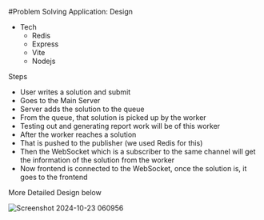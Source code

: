 #Problem Solving Application: Design

- Tech
  - Redis
  - Express
  - Vite
  - Nodejs
 
Steps

- User writes a solution and submit
- Goes to the Main Server
- Server adds the solution to the queue
- From the queue, that solution is picked up by the worker
- Testing out and generating report work will be of this worker
- After the worker reaches  a solution
- That is pushed to the publisher (we used Redis for this)
- Then the WebSocket which is a subscriber to the same channel will get the information of the solution from the worker
- Now frontend is connected to the WebSocket, once the solution is, it goes to the frontend

  
More Detailed Design below



![Screenshot 2024-10-23 060956](https://github.com/user-attachments/assets/b1c9582a-504c-448e-953c-ce6300c94f36)
